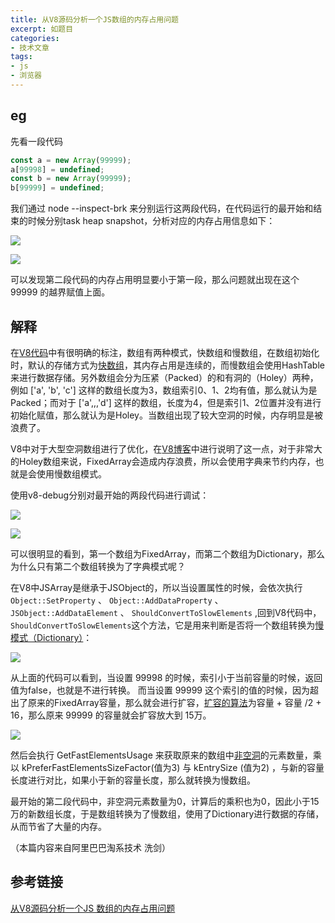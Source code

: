 ```yaml
---
title: 从V8源码分析一个JS数组的内存占用问题
excerpt: 如题目
categories:
- 技术文章
tags:
- js
- 浏览器
---
```


## eg
先看一段代码
```javascript
const a = new Array(99999);
a[99998] = undefined;
const b = new Array(99999);
b[99999] = undefined;
```

我们通过 node --inspect-brk 来分别运行这两段代码，在代码运行的最开始和结束的时候分别task heap snapshot，分析对应的内存占用信息如下：

![](https://api2.mubu.com/v3/document_image/edb84f6f-f25e-46ad-9bcc-ae55eb462a80-3807603.jpg)

![](https://api2.mubu.com/v3/document_image/e05f4081-3502-4a5d-802d-2b51214690d4-3807603.jpg)

可以发现第二段代码的内存占用明显要小于第一段，那么问题就出现在这个 99999 的越界赋值上面。

## 解释

在[V8代码](https://github.com/v8/v8/blob/master/src/objects/js-array.h#L19)中有很明确的标注，数组有两种模式，快数组和慢数组，在数组初始化时，默认的存储方式为[快数组](https://github.com/v8/v8/blob/master/src/objects/js-objects.h#L317)，其内存占用是连续的，而慢数组会使用HashTable来进行数据存储。另外数组会分为压紧（Packed）的和有洞的（Holey）两种，例如 ['a', 'b', 'c'] 这样的数组长度为3，数组索引0、1、2均有值，那么就认为是Packed；而对于 ['a',,,'d'] 这样的数组，长度为4，但是索引1、2位置并没有进行初始化赋值，那么就认为是Holey。当数组出现了较大空洞的时候，内存明显是被浪费了。

V8中对于大型空洞数组进行了优化，在[V8博客](https://v8.dev/blog/fast-properties#elements-or-array-indexed-properties)中进行说明了这一点，对于非常大的Holey数组来说，FixedArray会造成内存浪费，所以会使用字典来节约内存，也就是会使用慢数组模式。

使用v8-debug分别对最开始的两段代码进行调试：

![](https://api2.mubu.com/v3/document_image/4d7ccb1f-6864-408e-be32-69ed14732fa5-3807603.jpg)

![](https://api2.mubu.com/v3/document_image/7d63f0de-3cb0-4587-a549-b4f9d9806e77-3807603.jpg)

可以很明显的看到，第一个数组为FixedArray，而第二个数组为Dictionary，那么为什么只有第二个数组转换为了字典模式呢？

在V8中JSArray是继承于JSObject的，所以当设置属性的时候，会依次执行 `Object::SetProperty` 、 `Object::AddDataProperty` 、 `JSObject::AddDataElement` 、 `ShouldConvertToSlowElements` ,回到V8代码中，`ShouldConvertToSlowElements`这个方法，它是用来判断是否将一个数组转换为[慢模式（Dictionary）](https://github.com/v8/v8/blob/master/src/objects/js-objects-inl.h#L794)：

![](https://api2.mubu.com/v3/document_image/d4a225d5-d13f-4b50-b3c1-58b9e9252b42-3807603.jpg)

从上面的代码可以看到，当设置 99998 的时候，索引小于当前容量的时候，返回值为false，也就是不进行转换。 而当设置 99999 这个索引的值的时候，因为超出了原来的FixedArray容量，那么就会进行扩容，[扩容的算法](https://github.com/v8/v8/blob/4b9b23521e6fd42373ebbcb20ebe03bf445494f9/src/objects/js-objects.h#L540)为容量 + 容量 /2 + 16，那么原来 99999 的容量就会扩容放大到 15万。

![](https://api2.mubu.com/v3/document_image/a01fc97b-6f49-45a8-b676-24ccd5c36423-3807603.jpg)

然后会执行 GetFastElementsUsage 来获取原来的数组中[非空洞](https://github.com/v8/v8/blob/4b9b23521e6fd42373ebbcb20ebe03bf445494f9/src/objects/js-objects.cc#L4725)的元素数量，乘以 kPreferFastElementsSizeFactor(值为3) 与 kEntrySize (值为2) ，与新的容量长度进行对比，如果小于新的容量长度，那么就转换为慢数组。

最开始的第二段代码中，非空洞元素数量为0，计算后的乘积也为0，因此小于15万的新数组长度，于是数组转换为了慢数组，使用了Dictionary进行数据的存储，从而节省了大量的内存。

（本篇内容来自阿里巴巴淘系技术 洗剑）

## 参考链接
[从V8源码分析一个JS 数组的内存占用问题](https://zhuanlan.zhihu.com/p/342042184)
